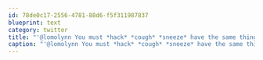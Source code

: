 ```yaml
---
id: 78de0c17-2556-4781-88d6-f5f311987837
blueprint: text
category: twitter
title: "'@lomolynn You must *hack* *cough* *sneeze* have the same thing I do."
caption: "'@lomolynn You must *hack* *cough* *sneeze* have the same thing I do."
---
```

